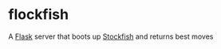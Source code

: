 # flockfish

A [Flask](https://github.com/pallets/flask) server that boots up [Stockfish](https://github.com/official-stockfish/Stockfish) and returns best moves
